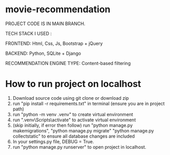 # movie-recommendation

PROJECT CODE IS IN MAIN BRANCH.

TECH STACK I USED :

FRONTEND:
Html, Css, Js, Bootstrap + jQuery

BACKEND:
Python, SQLite + Django

RECOMMENDATION ENGINE TYPE:
Content-based filtering


# How to run project on localhost

1. Download source code using git clone or download zip
2. run "pip install -r requirements.txt" in terminal (ensure you are in project path)
3. run "python -m venv .venv" to create virtual environment
4. run ".venv\Scripts\activate" to activate virtual environment
5. (skip initially, if error then follow) run "python manage.py makemigrations", "python manage.py migrate" "python manage.py collectstatic" to ensure all database changes are included
6. In your settings.py file, DEBUG = True.
7. run "python manage.py runserver" to open project in localhost.
